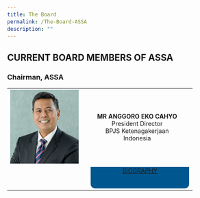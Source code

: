 ```yaml
---
title: The Board
permalink: /The-Board-ASSA
description: ""
---
```

## CURRENT BOARD MEMBERS OF ASSA


### Chairman, ASSA

<style type="text/css">
.bioButton {
  /* padding: 15px; */
  background: #00578f;
  text-align: center;
  cursor: pointer;
  -webkit-border-bottom-left-radius: 10px;
  -webkit-border-bottom-right-radius: 10px;
  border-bottom-left-radius: 10px;
  border-bottom-right-radius: 10px;
  width: 230px;
  height: 50px;
  margin: 0 auto;
  display: block;
  display: block;
  margin-right: 1px;
}
.bioButton2 .imgtext {
  font-size: 14px;
  font-family: 'Open Sans';
  text-align: center;
  font-weight: bold;
  text-transform: uppercase;
  color: white;
  padding-top: 13px;
}
</style>

<table>
	<tr>
			<td width="160px" ><img src="/images/ANGGORO%20EKO%20CAHYO.jpg" /></td>
			<td colspan="3" style="text-align:center">
					<p><strong>MR ANGGORO EKO CAHYO</strong> <br/>
						President Director <br/>
						BPJS Ketenagakerjaan<br/>
						Indonesia</p>
			</td>
	 </tr>
	 <tr>
			<td></td>
			<td></td>
			<td colspan="2">
				<a class="bioButton" href="/Upload/director/pdf/39.pdf" target="_blank">
					<div class="imgtext">BIOGRAPHY</div>
				</a>
		 </td>
	 </tr>
</table>